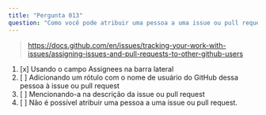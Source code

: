 ```yaml
---
title: "Pergunta 013"
question: "Como você pode atribuir uma pessoa a uma issue ou pull request?"
---
```



> https://docs.github.com/en/issues/tracking-your-work-with-issues/assigning-issues-and-pull-requests-to-other-github-users
1. [x] Usando o campo Assignees na barra lateral
1. [ ] Adicionando um rótulo com o nome de usuário do GitHub dessa pessoa à issue ou pull request
1. [ ] Mencionando-a na descrição da issue ou pull request
1. [ ] Não é possível atribuir uma pessoa a uma issue ou pull request.

